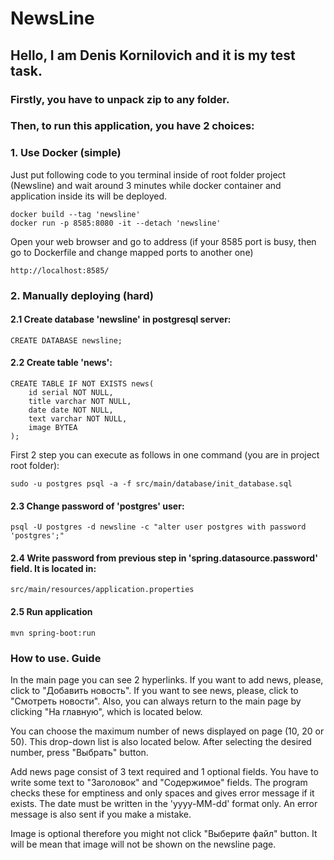 # NewsLine

## Hello, I am Denis Kornilovich and it is my test task.

### Firstly, you have to unpack zip to any folder. 
### Then, to run this application, you have 2 choices:

### 1. Use Docker (simple)
Just put following code to you terminal inside of root folder project (Newsline) and wait around 3 minutes while docker container and application inside its will be deployed.
``` 
docker build --tag 'newsline'
docker run -p 8585:8080 -it --detach 'newsline'
```
Open your web browser and go to address (if your 8585 port is busy, then go to Dockerfile and change mapped ports to another one)
``` 
http://localhost:8585/
```
### 2. Manually deploying (hard)
#### 2.1 Create database 'newsline' in postgresql server:
``` 
CREATE DATABASE newsline;
```
#### 2.2 Create table 'news':
``` 
CREATE TABLE IF NOT EXISTS news(
    id serial NOT NULL,
    title varchar NOT NULL,
    date date NOT NULL,
    text varchar NOT NULL,
    image BYTEA
);
```

First 2 step you can execute as follows in one command (you are in project root folder):
``` 
sudo -u postgres psql -a -f src/main/database/init_database.sql
```

#### 2.3 Change password of 'postgres' user:
``` 
psql -U postgres -d newsline -c "alter user postgres with password 'postgres';"
```

#### 2.4 Write password from previous step in 'spring.datasource.password' field. It is located in:
``` 
src/main/resources/application.properties
```

#### 2.5 Run application
``` 
mvn spring-boot:run
```

### How to use. Guide

In the main page you can see 2 hyperlinks. If you want to add news, please, click to "Добавить новость". If you want to see news, please, click to "Смотреть новости".
Also, you can always return to the main page by clicking "На главную", which is located below. 

You can choose the maximum number of news displayed on page (10, 20 or 50). This drop-down list is also located below. After selecting the desired number, press "Выбрать" button.

Add news page consist of 3 text required and 1 optional fields. You have to write some text to "Заголовок" and "Содержимое" fields. The program checks these for emptiness and only spaces and gives error message if it exists.
The date must be written in the 'yyyy-MM-dd' format only. An error message is also sent if you make a mistake.

Image is optional therefore you might not click "Выберите файл" button. It will be mean that image will not be shown on the newsline page.